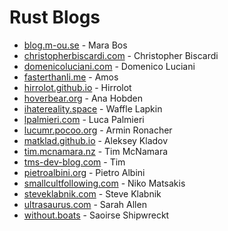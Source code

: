 # Rust Blogs

- [blog.m-ou.se](https://blog.m-ou.se/) - Mara Bos
- [christopherbiscardi.com](https://www.christopherbiscardi.com/garden) - Christopher Biscardi
- [domenicoluciani.com](https://domenicoluciani.com/) - Domenico Luciani
- [fasterthanli.me](https://fasterthanli.me/) - Amos
- [hirrolot.github.io](https://hirrolot.github.io/) - Hirrolot
- [hoverbear.org](https://hoverbear.org/blog/) - Ana Hobden
- [ihatereality.space](https://ihatereality.space/) - Waffle Lapkin
- [lpalmieri.com](https://www.lpalmieri.com/) - Luca Palmieri
- [lucumr.pocoo.org](https://lucumr.pocoo.org/) - Armin Ronacher
- [matklad.github.io](https://matklad.github.io/) - Aleksey Kladov
- [tim.mcnamara.nz](https://tim.mcnamara.nz/) - Tim McNamara
- [tms-dev-blog.com](https://tms-dev-blog.com/) - Tim
- [pietroalbini.org](https://www.pietroalbini.org/blog/) - Pietro Albini
- [smallcultfollowing.com](https://smallcultfollowing.com/babysteps/) - Niko Matsakis
- [steveklabnik.com](https://steveklabnik.com/) - Steve Klabnik
- [ultrasaurus.com](https://ultrasaurus.com/) - Sarah Allen
- [without.boats](https://without.boats/blog/) - Saoirse Shipwreckt
